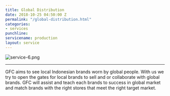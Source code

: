 ```yaml
---
title: Global Distribution
date: 2018-10-25 04:50:00 Z
permalink: "/global-distribution.html"
categories:
- services
punchline: 
servicename: production
layout: service
---
```


![service-6.png](/uploads/service-6.png)

---

GFC aims to see local Indonesian brands worn by global people. With us we try to open the gates for local brands to sell and or collaborate with global brands. GFC will assist and teach each brands to success in global market and match brands with the right stores that meet the right target market.
